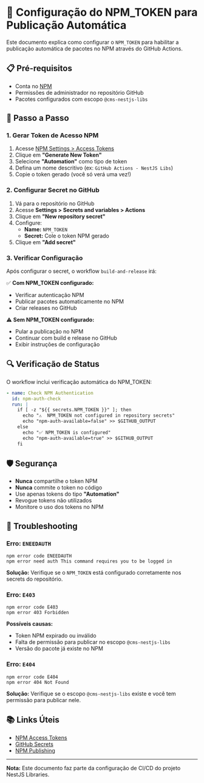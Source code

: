 # 🔐 Configuração do NPM_TOKEN para Publicação Automática

Este documento explica como configurar o `NPM_TOKEN` para habilitar a publicação automática de pacotes no NPM através do GitHub Actions.

## 📋 Pré-requisitos

- Conta no [NPM](https://www.npmjs.com/)
- Permissões de administrador no repositório GitHub
- Pacotes configurados com escopo `@cms-nestjs-libs`

## 🚀 Passo a Passo

### 1. Gerar Token de Acesso NPM

1. Acesse [NPM Settings > Access Tokens](https://www.npmjs.com/settings/tokens)
2. Clique em **"Generate New Token"**
3. Selecione **"Automation"** como tipo de token
4. Defina um nome descritivo (ex: `GitHub Actions - NestJS Libs`)
5. Copie o token gerado (você só verá uma vez!)

### 2. Configurar Secret no GitHub

1. Vá para o repositório no GitHub
2. Acesse **Settings > Secrets and variables > Actions**
3. Clique em **"New repository secret"**
4. Configure:
   - **Name:** `NPM_TOKEN`
   - **Secret:** Cole o token NPM gerado
5. Clique em **"Add secret"**

### 3. Verificar Configuração

Após configurar o secret, o workflow `build-and-release` irá:

✅ **Com NPM_TOKEN configurado:**
- Verificar autenticação NPM
- Publicar pacotes automaticamente no NPM
- Criar releases no GitHub

⚠️ **Sem NPM_TOKEN configurado:**
- Pular a publicação no NPM
- Continuar com build e release no GitHub
- Exibir instruções de configuração

## 🔍 Verificação de Status

O workflow inclui verificação automática do NPM_TOKEN:

```yaml
- name: Check NPM Authentication
  id: npm-auth-check
  run: |
    if [ -z "${{ secrets.NPM_TOKEN }}" ]; then
      echo "⚠️  NPM_TOKEN not configured in repository secrets"
      echo "npm-auth-available=false" >> $GITHUB_OUTPUT
    else
      echo "✅ NPM_TOKEN is configured"
      echo "npm-auth-available=true" >> $GITHUB_OUTPUT
    fi
```

## 🛡️ Segurança

- **Nunca** compartilhe o token NPM
- **Nunca** commite o token no código
- Use apenas tokens do tipo **"Automation"**
- Revogue tokens não utilizados
- Monitore o uso dos tokens no NPM

## 🔧 Troubleshooting

### Erro: `ENEEDAUTH`
```
npm error code ENEEDAUTH
npm error need auth This command requires you to be logged in
```

**Solução:** Verifique se o `NPM_TOKEN` está configurado corretamente nos secrets do repositório.

### Erro: `E403`
```
npm error code E403
npm error 403 Forbidden
```

**Possíveis causas:**
- Token NPM expirado ou inválido
- Falta de permissão para publicar no escopo `@cms-nestjs-libs`
- Versão do pacote já existe no NPM

### Erro: `E404`
```
npm error code E404
npm error 404 Not Found
```

**Solução:** Verifique se o escopo `@cms-nestjs-libs` existe e você tem permissão para publicar nele.

## 📚 Links Úteis

- [NPM Access Tokens](https://docs.npmjs.com/about-access-tokens)
- [GitHub Secrets](https://docs.github.com/en/actions/security-guides/encrypted-secrets)
- [NPM Publishing](https://docs.npmjs.com/cli/v8/commands/npm-publish)

---

**Nota:** Este documento faz parte da configuração de CI/CD do projeto NestJS Libraries.